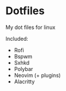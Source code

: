 # Dotfiles
My dot files for linux

Included:
* Rofi
* Bspwm
* Sxhkd
* Polybar
* Neovim (+ plugins)
* Alacritty

